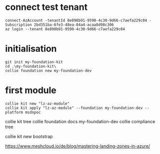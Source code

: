 # connect test tenant
````
connect-AzAccount -tenantId 8e898b91-9590-4c30-9d66-c7aefa229c04 -Subscription 2bd351ba-6fe3-48ea-84a4-acaa8d98c306
az login --tenant 8e898b91-9590-4c30-9d66-c7aefa229c04
````

# initialisation
````
git init my-foundation-kit 
cd .\my-foundation-kit\     
collie foundation new my-foundation-dev
````

# first module
````
collie kit new "lz-az-module"
collie kit apply "lz-az-module" --foundation my-foundation-dev --platform msdnpoc
````


collie kit tree 
collie foundation docs my-foundation-dev
collie compliance tree

 collie kit new bootstrap


https://www.meshcloud.io/de/blog/mastering-landing-zones-in-azure/



